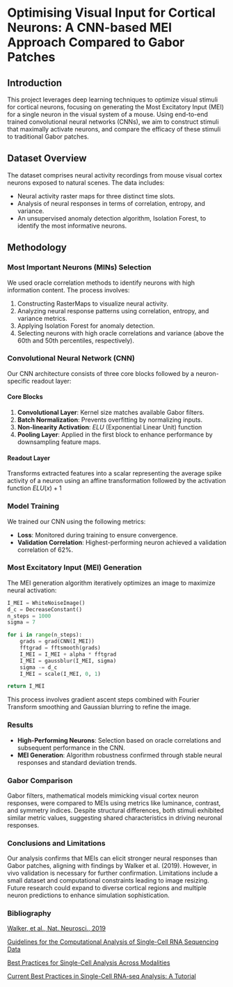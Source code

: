 # Optimising Visual Input for Cortical Neurons: A CNN-based MEI Approach Compared to Gabor Patches

## Introduction

This project leverages deep learning techniques to optimize visual stimuli for cortical neurons, focusing on generating the Most Excitatory Input (MEI) for a single neuron in the visual system of a mouse. Using end-to-end trained convolutional neural networks (CNNs), we aim to construct stimuli that maximally activate neurons, and compare the efficacy of these stimuli to traditional Gabor patches.

## Dataset Overview

The dataset comprises neural activity recordings from mouse visual cortex neurons exposed to natural scenes. The data includes:

- Neural activity raster maps for three distinct time slots.
- Analysis of neural responses in terms of correlation, entropy, and variance.
- An unsupervised anomaly detection algorithm, Isolation Forest, to identify the most informative neurons.

## Methodology

### Most Important Neurons (MINs) Selection

We used oracle correlation methods to identify neurons with high information content. The process involves:

1. Constructing RasterMaps to visualize neural activity.
2. Analyzing neural response patterns using correlation, entropy, and variance metrics.
3. Applying Isolation Forest for anomaly detection.
4. Selecting neurons with high oracle correlations and variance (above the 60th and 50th percentiles, respectively).

### Convolutional Neural Network (CNN)

Our CNN architecture consists of three core blocks followed by a neuron-specific readout layer:

#### Core Blocks

1. **Convolutional Layer**: Kernel size matches available Gabor filters.
2. **Batch Normalization**: Prevents overfitting by normalizing inputs.
3. **Non-linearity Activation**: $ELU$ (Exponential Linear Unit) function
4. **Pooling Layer**: Applied in the first block to enhance performance by downsampling feature maps.

#### Readout Layer

Transforms extracted features into a scalar representing the average spike activity of a neuron using an affine transformation followed by the activation function $ELU(x) +1$

### Model Training

We trained our CNN using the following metrics:

- **Loss**: Monitored during training to ensure convergence.
- **Validation Correlation**: Highest-performing neuron achieved a validation correlation of $62$%.

### Most Excitatory Input (MEI) Generation

The MEI generation algorithm iteratively optimizes an image to maximize neural activation:

```python
I_MEI = WhiteNoiseImage()
d_c = DecreaseConstant()
n_steps = 1000
sigma = 7

for i in range(n_steps):
    grads = grad(CNN(I_MEI))
    fftgrad = fftsmooth(grads)
    I_MEI = I_MEI + alpha * fftgrad
    I_MEI = gaussblur(I_MEI, sigma)
    sigma -= d_c
    I_MEI = scale(I_MEI, 0, 1)

return I_MEI
```

This process involves gradient ascent steps combined with Fourier Transform smoothing and Gaussian blurring to refine the image.

### Results 
- **High-Performing Neurons**: Selection based on oracle correlations and subsequent performance in the CNN.
- **MEI Generation**: Algorithm robustness confirmed through stable neural responses and standard deviation trends.

### Gabor Comparison 
Gabor filters, mathematical models mimicking visual cortex neuron responses, were compared to MEIs using metrics like luminance, contrast, and symmetry indices. Despite structural differences, both stimuli exhibited similar metric values, suggesting shared characteristics in driving neuronal responses.

### Conclusions and Limitations
Our analysis confirms that MEIs can elicit stronger neural responses than Gabor patches, aligning with findings by Walker et al. (2019). However, in vivo validation is necessary for further confirmation. Limitations include a small dataset and computational constraints leading to image resizing. Future research could expand to diverse cortical regions and multiple neuron predictions to enhance simulation sophistication.

### Bibliography
[Walker, et al., Nat. Neurosci., 2019](https://www.nature.com/articles/s41593-019-0517-x)

[Guidelines for the Computational Analysis of Single-Cell RNA Sequencing Data](https://www.nature.com/articles/s41596-020-00409-w)

[Best Practices for Single-Cell Analysis Across Modalities](https://www.nature.com/articles/s41576-023-00586-w)

[Current Best Practices in Single-Cell RNA-seq Analysis: A Tutorial](https://www.embopress.org/doi/full/10.15252/msb.20188746)


